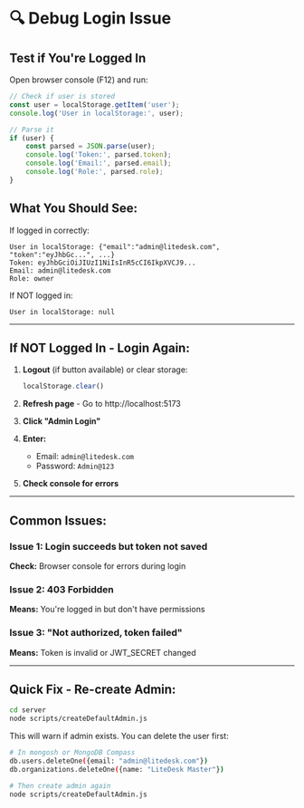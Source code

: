 # 🔍 Debug Login Issue

## Test if You're Logged In

Open browser console (F12) and run:

```javascript
// Check if user is stored
const user = localStorage.getItem('user');
console.log('User in localStorage:', user);

// Parse it
if (user) {
    const parsed = JSON.parse(user);
    console.log('Token:', parsed.token);
    console.log('Email:', parsed.email);
    console.log('Role:', parsed.role);
}
```

## What You Should See:

If logged in correctly:
```
User in localStorage: {"email":"admin@litedesk.com", "token":"eyJhbGc...", ...}
Token: eyJhbGciOiJIUzI1NiIsInR5cCI6IkpXVCJ9...
Email: admin@litedesk.com
Role: owner
```

If NOT logged in:
```
User in localStorage: null
```

---

## If NOT Logged In - Login Again:

1. **Logout** (if button available) or clear storage:
   ```javascript
   localStorage.clear()
   ```

2. **Refresh page** - Go to http://localhost:5173

3. **Click "Admin Login"**

4. **Enter:**
   - Email: `admin@litedesk.com`
   - Password: `Admin@123`

5. **Check console for errors**

---

## Common Issues:

### Issue 1: Login succeeds but token not saved
**Check:** Browser console for errors during login

### Issue 2: 403 Forbidden
**Means:** You're logged in but don't have permissions

### Issue 3: "Not authorized, token failed"
**Means:** Token is invalid or JWT_SECRET changed

---

## Quick Fix - Re-create Admin:

```bash
cd server
node scripts/createDefaultAdmin.js
```

This will warn if admin exists. You can delete the user first:

```bash
# In mongosh or MongoDB Compass
db.users.deleteOne({email: "admin@litedesk.com"})
db.organizations.deleteOne({name: "LiteDesk Master"})

# Then create admin again
node scripts/createDefaultAdmin.js
```

